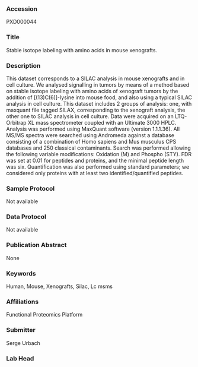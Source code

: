 ### Accession
PXD000044

### Title
Stable isotope labeling with amino acids in mouse xenografts.

### Description
This dataset corresponds to a SILAC analysis in mouse xenografts and in cell culture. We analysed signalling in tumors by means of a method based on stable isotope labeling with amino acids of xenograft tumors by the addition of [(13)C(6)]-lysine into mouse food, and also using a typical SILAC analysis in cell culture. This dataset includes 2 groups of analysis: one, with maxquant file tagged   SILAX, corresponding to the xenograft analysis, the other one to SILAC analysis in cell culture. Data were acquired on an LTQ-Orbitrap XL mass spectrometer coupled with an Ultimate 3000 HPLC. Analysis was performed using MaxQuant software (version 1.1.1.36). All MS/MS spectra were searched using Andromeda against a database consisting of a combination of Homo sapiens and Mus musculus CPS databases and 250 classical contaminants. Search was performed allowing the following variable modifications: Oxidation (M) and Phospho (STY). FDR was set at 0.01 for peptides and proteins, and the minimal peptide length was six. Quantification was also performed using standard parameters; we considered only proteins with at least two identified/quantified peptides.

### Sample Protocol
Not available

### Data Protocol
Not available

### Publication Abstract
None

### Keywords
Human, Mouse, Xenografts, Silac, Lc msms

### Affiliations
 Functional Proteomics Platform  

### Submitter
Serge Urbach

### Lab Head


